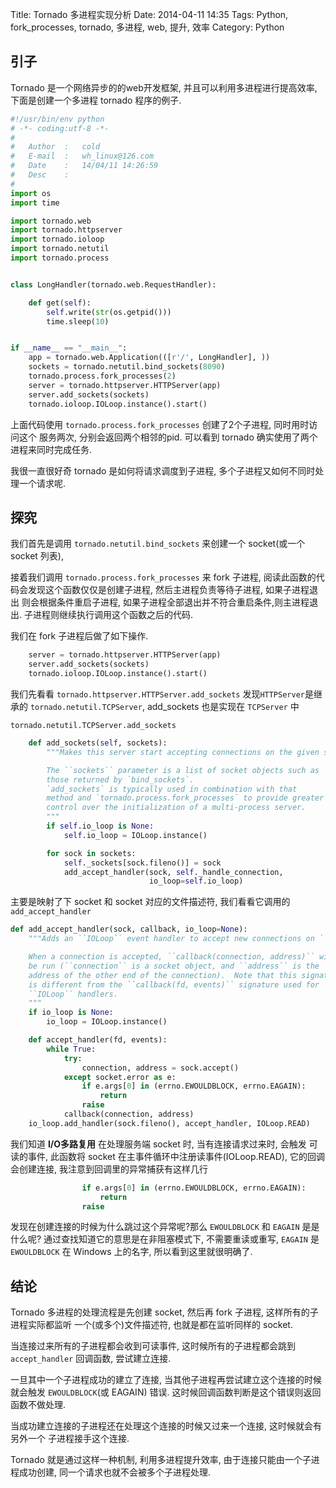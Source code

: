 Title: Tornado 多进程实现分析
Date: 2014-04-11 14:35
Tags: Python, fork_processes, tornado, 多进程, web, 提升, 效率
Category: Python

## 引子
Tornado 是一个网络异步的的web开发框架, 并且可以利用多进程进行提高效率, 
下面是创建一个多进程 tornado 程序的例子.
```python
#!/usr/bin/env python
# -*- coding:utf-8 -*-
#
#   Author  :   cold
#   E-mail  :   wh_linux@126.com
#   Date    :   14/04/11 14:26:59
#   Desc    :
#
import os
import time

import tornado.web
import tornado.httpserver
import tornado.ioloop
import tornado.netutil
import tornado.process


class LongHandler(tornado.web.RequestHandler):

    def get(self):
        self.write(str(os.getpid()))
        time.sleep(10)


if __name__ == "__main__":
    app = tornado.web.Application(([r'/', LongHandler], ))
    sockets = tornado.netutil.bind_sockets(8090)
    tornado.process.fork_processes(2)
    server = tornado.httpserver.HTTPServer(app)
    server.add_sockets(sockets)
    tornado.ioloop.IOLoop.instance().start()
```
上面代码使用 `tornado.process.fork_processes` 创建了2个子进程, 同时用时访问这个
服务两次,  分别会返回两个相邻的pid. 可以看到 tornado 确实使用了两个进程来同时完成任务.

我很一直很好奇 tornado 是如何将请求调度到子进程, 多个子进程又如何不同时处理一个请求呢.

## 探究

我们首先是调用 `tornado.netutil.bind_sockets` 来创建一个 socket(或一个 socket 列表),

接着我们调用 `tornado.process.fork_processes` 来 fork 子进程, 
阅读此函数的代码会发现这个函数仅仅是创建子进程, 然后主进程负责等待子进程, 如果子进程退出
则会根据条件重启子进程, 如果子进程全部退出并不符合重启条件,则主进程退出.
子进程则继续执行调用这个函数之后的代码.

我们在 fork 子进程后做了如下操作.
```python
    server = tornado.httpserver.HTTPServer(app)
    server.add_sockets(sockets)
    tornado.ioloop.IOLoop.instance().start()
```
我们先看看 `tornado.httpserver.HTTPServer.add_sockets` 发现`HTTPServer`是继承的
`tornado.netutil.TCPServer`, add_sockets 也是实现在 `TCPServer` 中

`tornado.netutil.TCPServer.add_sockets`

```python
    def add_sockets(self, sockets):
        """Makes this server start accepting connections on the given sockets.

        The ``sockets`` parameter is a list of socket objects such as
        those returned by `bind_sockets`.
        `add_sockets` is typically used in combination with that
        method and `tornado.process.fork_processes` to provide greater
        control over the initialization of a multi-process server.
        """
        if self.io_loop is None:
            self.io_loop = IOLoop.instance()

        for sock in sockets:
            self._sockets[sock.fileno()] = sock
            add_accept_handler(sock, self._handle_connection,
                               io_loop=self.io_loop)


```
主要是映射了下 socket 和 socket 对应的文件描述符, 我们看看它调用的
`add_accept_handler`
```python
def add_accept_handler(sock, callback, io_loop=None):
    """Adds an ``IOLoop`` event handler to accept new connections on ``sock``.

    When a connection is accepted, ``callback(connection, address)`` will
    be run (``connection`` is a socket object, and ``address`` is the
    address of the other end of the connection).  Note that this signature
    is different from the ``callback(fd, events)`` signature used for
    ``IOLoop`` handlers.
    """
    if io_loop is None:
        io_loop = IOLoop.instance()

    def accept_handler(fd, events):
        while True:
            try:
                connection, address = sock.accept()
            except socket.error as e:
                if e.args[0] in (errno.EWOULDBLOCK, errno.EAGAIN):
                    return
                raise
            callback(connection, address)
    io_loop.add_handler(sock.fileno(), accept_handler, IOLoop.READ)
```
我们知道 **I/O多路复用** 在处理服务端 socket 时, 当有连接请求过来时, 会触发
可读的事件, 此函数将 socket 在主事件循环中注册读事件(IOLoop.READ), 它的回调
会创建连接, 我注意到回调里的异常捕获有这样几行
```python
                if e.args[0] in (errno.EWOULDBLOCK, errno.EAGAIN):
                    return
                raise
```
发现在创建连接的时候为什么跳过这个异常呢?那么 `EWOULDBLOCK` 和 `EAGAIN` 是是什么呢?
通过查找知道它的意思是在非阻塞模式下, 不需要重读或重写, `EAGAIN` 是 `EWOULDBLOCK` 在
Windows 上的名字, 所以看到这里就很明确了.

## 结论
Tornado 多进程的处理流程是先创建 socket, 然后再 fork 子进程, 这样所有的子进程实际都监听
一个(或多个)文件描述符, 也就是都在监听同样的 socket.

当连接过来所有的子进程都会收到可读事件, 这时候所有的子进程都会跳到 `accept_handler`
回调函数, 尝试建立连接.

一旦其中一个子进程成功的建立了连接, 当其他子进程再尝试建立这个连接的时候就会触发
`EWOULDBLOCK`(或 EAGAIN) 错误. 这时候回调函数判断是这个错误则返回函数不做处理.

当成功建立连接的子进程还在处理这个连接的时候又过来一个连接, 这时候就会有另外一个
子进程接手这个连接.

Tornado 就是通过这样一种机制, 利用多进程提升效率, 由于连接只能由一个子进程成功创建,
同一个请求也就不会被多个子进程处理.
